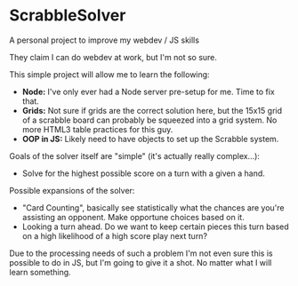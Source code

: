 # ScrabbleSolver
A personal project to improve my webdev / JS skills

They claim I can do webdev at work, but I'm not so sure.

This simple project will allow me to learn the following:

* **Node:** I've only ever had a Node server pre-setup for me. Time to fix that.
* **Grids:** Not sure if grids are the correct solution here, but the 15x15 grid of a scrabble board can probably be squeezed into a grid system. No more HTML3 table practices for this guy.
* **OOP in JS:** Likely need to have objects to set up the Scrabble system.

Goals of the solver itself are "simple" (it's actually really complex...):
* Solve for the highest possible score on a turn with a given a hand.

Possible expansions of the solver:
* "Card Counting", basically see statistically what the chances are you're assisting an opponent. Make opportune choices based on it.
* Looking a turn ahead. Do we want to keep certain pieces this turn based on a high likelihood of a high score play next turn?


Due to the processing needs of such a problem I'm not even sure this is possible to do in JS, but I'm going to give it a shot. No matter what I will learn something.

